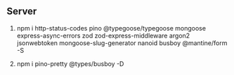 ## Server

1. npm i http-status-codes pino @typegoose/typegoose mongoose express-async-errors zod zod-express-middleware argon2 jsonwebtoken mongoose-slug-generator nanoid busboy @mantine/form -S

2. npm i pino-pretty @types/busboy -D
